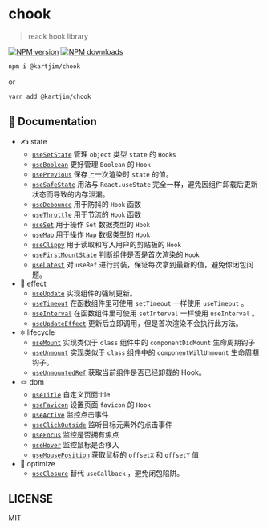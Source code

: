 # chook

> reack hook library

[![NPM version](https://img.shields.io/npm/v/@kartjim/chook.svg?style=flat)](https://npmjs.org/package/@kartjim/chook)
[![NPM downloads](http://img.shields.io/npm/dm/@kartjim/chook.svg?style=flat)](https://npmjs.org/package/@kartjim/chook)

```bash
npm i @kartjim/chook
```
or 
```bash
yarn add @kartjim/chook
```
## 📃 Documentation
- ✍️ state
  - [`useSetState`](https://kartjim.cn/chook/components/usesetstate) 管理 `object` 类型 `state` 的 `Hooks`
  - [`useBoolean`](https://kartjim.cn/chook/components/useboolean) 更好管理 `Boolean` 的 `Hook`
  - [`usePrevious`](https://kartjim.cn/chook/components/useprevious) 保存上一次渲染时 `state` 的值。
  - [`useSafeState`](https://kartjim.cn/chook/components/usesafestate) 用法与 `React.useState` 完全一样，避免因组件卸载后更新状态而导致的内存泄漏。
  - [`useDebounce`](https://kartjim.cn/chook/components/usedebounce) 用于防抖的 `Hook` 函数
  - [`useThrottle`](https://kartjim.cn/chook/components/usethrottle) 用于节流的 `Hook` 函数 
  - [`useSet`](https://kartjim.cn/chook/components/useset) 用于操作 `Set` 数据类型的 `Hook`
  - [`useMap`](https://kartjim.cn/chook/components/usemap) 用于操作 `Map` 数据类型的 `Hook`
  - [`useClippy`](https://kartjim.cn/chook/components/useclippy) 用于读取和写入用户的剪贴板的 `Hook`
  - [`useFirstMountState`](https://kartjim.cn/chook/components/usefirstmountstate) 判断组件是否是首次渲染的 `Hook`
  - [`useLatest`](https://kartjim.cn/chook/components/uselatest) 对 `useRef` 进行封装，保证每次拿到最新的值，避免你闭包问题。
- 🔔 effect
  - [`useUpdate`](https://kartjim.cn/chook/components/useupdate) 实现组件的强制更新。
  - [`useTimeout`](https://kartjim.cn/chook/components/usetimeout) 在函数组件里可使用 `setTimeout` 一样使用 `useTimeout` 。
  - [`useInterval`](https://kartjim.cn/chook/components/useinterval) 在函数组件里可使用 `setInterval` 一样使用 `useInterval` 。
  - [`useUpdateEffect`](https://kartjim.cn/chook/components/useupdateeffect) 更新后立即调用，但是首次渲染不会执行此方法。
- 🔯 lifecycle
  - [`useMount`](https://kartjim.cn/chook/components/usemount) 实现类似于 `class` 组件中的 `componentDidMount` 生命周期钩子
  - [`useUnmount`](https://kartjim.cn/chook/components/useunmount) 实现类似于 `class` 组件中的 `componentWillUnmount` 生命周期钩子。
  - [`useUnmountedRef`](https://kartjim.cn/chook/components/useunmountedref) 获取当前组件是否已经卸载的 Hook。
- 🪢 dom
  - [`useTitle`](https://kartjim.cn/chook/components/usetitle) 自定义页面title
  - [`useFavicon`](https://kartjim.cn/chook/components/usefavicon) 设置页面 `favicon` 的 `Hook`
  - [`useActive`](https://kartjim.cn/chook/components/useactive) 监控点击事件
  - [`useClickOutside`](https://kartjim.cn/chook/components/useclickoutside) 监听目标元素外的点击事件
  - [`useFocus`](https://kartjim.cn/chook/components/usefocus) 监控是否拥有焦点
  - [`useHover`](https://kartjim.cn/chook/components/usehover) 监控鼠标是否移入
  - [`useMousePosition`](https://kartjim.cn/chook/components/usemouseposition) 获取鼠标的 `offsetX` 和 `offsetY` 值
- 🦴 optimize
  - [`useClosure`](https://kartjim.cn/chook/components/useclosure) 替代 `useCallback` ，避免闭包陷阱。

## LICENSE
MIT

<!-- pnpm dp -->
<!-- npm publish --access=public -->
